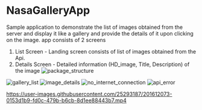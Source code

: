 # NasaGalleryApp

Sample application to demonstrate the list of images obtained from the server and display it like a gallery and provide the details of it upon clicking on the image.
app consists of 2 screens
1. List Screen - Landing screen consists of list of images obtained from the Api.
2. Details Screen - Detailed information (HD_image, Title, Description) of the image
![package_structure](https://user-images.githubusercontent.com/25293187/201612843-1b94711e-ecc0-4573-bb58-d7b8e4131b5e.png)

![gallery_list](https://user-images.githubusercontent.com/25293187/201611947-279f4882-525c-4c5b-a41a-16b98f36c2bf.png)
![image_details](https://user-images.githubusercontent.com/25293187/201611984-4306887d-8661-4325-b1fb-c75baac79603.png)
![no_internet_connection](https://user-images.githubusercontent.com/25293187/201612017-7b83fdab-0ab9-419e-9918-078624a822ae.png)
![api_error](https://user-images.githubusercontent.com/25293187/201612051-a59d2182-854a-47da-8c15-47015aaa3728.png)


https://user-images.githubusercontent.com/25293187/201612073-0153d1b9-fd0c-479b-b6cb-8d1ee88443b7.mp4

